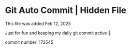 # Git Auto Commit | Hidden File

This file was added Feb 12, 2025

Just for fun and keeping my daily git commit active 🤪

commit number: 173545
